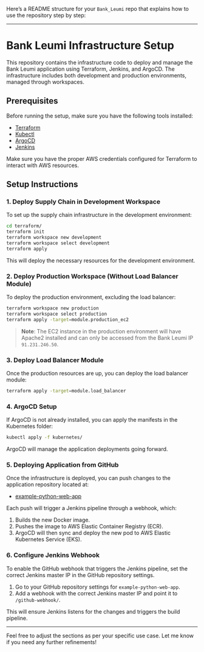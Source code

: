 Here’s a README structure for your `Bank_Leumi` repo that explains how to use the repository step by step:

---

# Bank Leumi Infrastructure Setup

This repository contains the infrastructure code to deploy and manage the Bank Leumi application using Terraform, Jenkins, and ArgoCD. The infrastructure includes both development and production environments, managed through workspaces.

## Prerequisites

Before running the setup, make sure you have the following tools installed:

- [Terraform](https://www.terraform.io/downloads.html)
- [Kubectl](https://kubernetes.io/docs/tasks/tools/)
- [ArgoCD](https://argo-cd.readthedocs.io/en/stable/getting_started/)
- [Jenkins](https://www.jenkins.io/download/)

Make sure you have the proper AWS credentials configured for Terraform to interact with AWS resources.

## Setup Instructions

### 1. Deploy Supply Chain in Development Workspace

To set up the supply chain infrastructure in the development environment:

```bash
cd terraform/
terraform init
terraform workspace new development
terraform workspace select development
terraform apply
```

This will deploy the necessary resources for the development environment.

### 2. Deploy Production Workspace (Without Load Balancer Module)

To deploy the production environment, excluding the load balancer:

```bash
terraform workspace new production
terraform workspace select production
terraform apply -target=module.production_ec2
```

> **Note**: The EC2 instance in the production environment will have Apache2 installed and can only be accessed from the Bank Leumi IP `91.231.246.50`.

### 3. Deploy Load Balancer Module

Once the production resources are up, you can deploy the load balancer module:

```bash
terraform apply -target=module.load_balancer
```

### 4. ArgoCD Setup

If ArgoCD is not already installed, you can apply the manifests in the Kubernetes folder:

```bash
kubectl apply -f kubernetes/
```

ArgoCD will manage the application deployments going forward.

### 5. Deploying Application from GitHub

Once the infrastructure is deployed, you can push changes to the application repository located at:

- [example-python-web-app](https://github.com/Zivgl66/example-python-web-app)

Each push will trigger a Jenkins pipeline through a webhook, which:

1. Builds the new Docker image.
2. Pushes the image to AWS Elastic Container Registry (ECR).
3. ArgoCD will then sync and deploy the new pod to AWS Elastic Kubernetes Service (EKS).

### 6. Configure Jenkins Webhook

To enable the GitHub webhook that triggers the Jenkins pipeline, set the correct Jenkins master IP in the GitHub repository settings.

1. Go to your GitHub repository settings for `example-python-web-app`.
2. Add a webhook with the correct Jenkins master IP and point it to `/github-webhook/`.

This will ensure Jenkins listens for the changes and triggers the build pipeline.

---

Feel free to adjust the sections as per your specific use case. Let me know if you need any further refinements!
